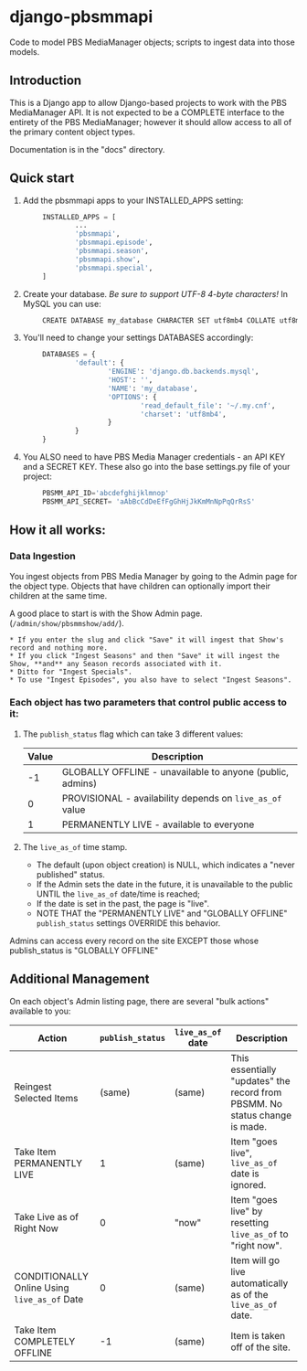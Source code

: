 # django-pbsmmapi
Code to model PBS MediaManager objects; scripts to ingest data into those models.

## Introduction

This is a Django app to allow Django-based projects to work with the PBS MediaManager API.
It is not expected to be a COMPLETE interface to the entirety of the PBS MediaManager; however
it should allow access to all of the primary content object types.

Documentation is in the "docs" directory.

## Quick start

1. Add the pbsmmapi apps to your INSTALLED_APPS setting:

```python
        INSTALLED_APPS = [
                ...
                'pbsmmapi',
                'pbsmmapi.episode',
                'pbsmmapi.season',
                'pbsmmapi.show',
                'pbsmmapi.special',
        ]
```
        
2. Create your database.  *Be sure to support UTF-8 4-byte characters!*   In MySQL you can use:

```python
        CREATE DATABASE my_database CHARACTER SET utf8mb4 COLLATE utf8mb4_unicode_ci;
```
    
3. You'll need to change your settings DATABASES accordingly:

```python
        DATABASES = {
                'default': {
                        'ENGINE': 'django.db.backends.mysql',
                        'HOST': '',
                        'NAME': 'my_database',
                        'OPTIONS': {
                                'read_default_file': '~/.my.cnf',
                                'charset': 'utf8mb4',
                        }
                }
        }
```

4. You ALSO need to have PBS Media Manager credentials - an API KEY and a SECRET KEY.  These also go into the base settings.py file of your project:

```python
        PBSMM_API_ID='abcdefghijklmnop'
        PBSMM_API_SECRET= 'aAbBcCdDeEfFgGhHjJkKmMnNpPqQrRsS'
```
    
## How it all works:

### Data Ingestion

You ingest objects from PBS Media Manager by going to the Admin page for the object type.  Objects that have children can optionally import their children at the same time.

A good place to start is with the Show Admin page. (`/admin/show/pbsmmshow/add/`).  

    * If you enter the slug and click "Save" it will ingest that Show's record and nothing more.
    * If you click "Ingest Seasons" and then "Save" it will ingest the Show, **and** any Season records associated with it.
    * Ditto for "Ingest Specials".
    * To use "Ingest Episodes", you also have to select "Ingest Seasons".

### Each object has two parameters that control public access to it:

1. The `publish_status` flag which can take 3 different values:

    | Value | Description |
    |  ---  | --- |
    | -1 | GLOBALLY OFFLINE - unavailable to anyone (public, admins) |
    | 0 | PROVISIONAL - availability depends on `live_as_of` value  |
    | 1 | PERMANENTLY LIVE - available to everyone |

2. The `live_as_of` time stamp.

    * The default (upon object creation) is NULL, which indicates a "never published" status.
    * If the Admin sets the date in the future, it is unavailable to the public UNTIL the `live_as_of` date/time is reached;
    * If the date is set in the past, the page is "live".
    * NOTE THAT the "PERMANENTLY LIVE" and "GLOBALLY OFFLINE" `publish_status` settings OVERRIDE this behavior.

Admins can access every record on the site EXCEPT those whose publish_status is "GLOBALLY OFFLINE"

## Additional Management

On each object's Admin listing page, there are several "bulk actions" available to you:

| Action | `publish_status` | `live_as_of` date | Description |
| --- | --- | --- | --- |
| Reingest Selected Items | (same) | (same) | This essentially "updates" the record from PBSMM.  No status change is made. |
| Take Item PERMANENTLY LIVE | 1 | (same) | Item "goes live", `live_as_of` date is ignored. | 
| Take Live as of Right Now | 0 | "now" | Item "goes live" by resetting `live_as_of` to "right now". |
| CONDITIONALLY Online Using `live_as_of` Date | 0 | (same) | Item will go live automatically as of the `live_as_of` date. |
| Take Item COMPLETELY OFFLINE | -1 | (same) | Item is taken off of the site. |

